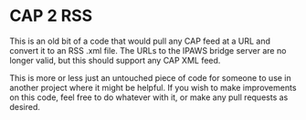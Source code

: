 # CAP 2 RSS
This is an old bit of a code that would pull any CAP feed at a URL and convert it to an RSS .xml file.
The URLs to the IPAWS bridge server are no longer valid, but this should support any CAP XML feed.


This is more or less just an untouched piece of code for someone to use in another project where it might be helpful. 
If you wish to make improvements on this code, feel free to do whatever with it, or make any pull requests as desired.

